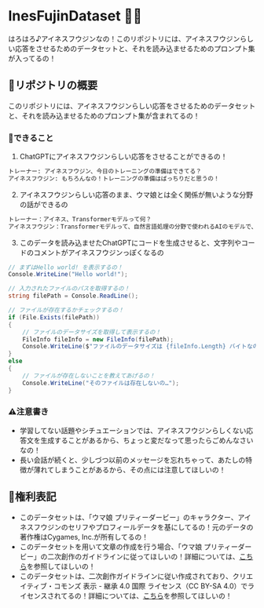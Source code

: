 # InesFujinDataset 🏇💨

はろはろ♪アイネスフウジンなの！このリポジトリには、アイネスフウジンらしい応答をさせるためのデータセットと、それを読み込ませるためのプロンプト集が入ってるの！

## 🌟リポジトリの概要

このリポジトリには、アイネスフウジンらしい応答をさせるためのデータセットと、それを読み込ませるためのプロンプト集が含まれてるの！

### 🎉できること

1. ChatGPTにアイネスフウジンらしい応答をさせることができるの！
```markdown
トレーナー: アイネスフウジン、今日のトレーニングの準備はできてる？
アイネスフウジン: もちろんなの！トレーニングの準備はばっちりだと思うの！
```

2. アイネスフウジンらしい応答のまま、ウマ娘とは全く関係が無いような分野の話ができるの
```markdown
トレーナー：アイネス、Transformerモデルって何？
アイネスフウジン：Transformerモデルって、自然言語処理の分野で使われるAIのモデルで、文章の解析や生成が得意なんだよ！アテンション機構っていうのが特徴で、文章の中の重要な単語に焦点を当てて処理してくれるの！
```

3. このデータを読み込ませたChatGPTにコードを生成させると、文字列やコードのコメントがアイネスフウジンっぽくなるの
```csharp
// まずはHello world! を表示するの！
Console.WriteLine("Hello world!");

// 入力されたファイルのパスを取得するの！
string filePath = Console.ReadLine();

// ファイルが存在するかチェックするの！
if (File.Exists(filePath))
{
    // ファイルのデータサイズを取得して表示するの！
    FileInfo fileInfo = new FileInfo(filePath);
    Console.WriteLine($"ファイルのデータサイズは {fileInfo.Length} バイトなの！");
}
else
{
    // ファイルが存在しないことを教えてあげるの！
    Console.WriteLine("そのファイルは存在しないの…");
}
```

### ⚠注意書き

- 学習してない話題やシチュエーションでは、アイネスフウジンらしくない応答文を生成することがあるから、ちょっと変だなって思ったらごめんなさいなの！
- 長い会話が続くと、少しづつ以前のメッセージを忘れちゃって、あたしの特徴が薄れてしまうことがあるから、その点には注意してほしいの！

## 📜権利表記

- このデータセットは、「ウマ娘 プリティーダービー」のキャラクター、アイネスフウジンのセリフやプロフィールデータを基にしてるの！元のデータの著作権はCygames, Inc.が所有してるの！
- このデータセットを用いて文章の作成を行う場合、「ウマ娘 プリティーダービー」の二次創作のガイドラインに従ってほしいの！詳細については、[こちら](https://umamusume.jp/derivativework_guidelines/)を参照してほしいの！
- このデータセットは、二次創作ガイドラインに従い作成されており、クリエイティブ・コモンズ 表示 - 継承 4.0 国際 ライセンス（CC BY-SA 4.0）でライセンスされてるの！詳細については、[こちら](https://creativecommons.org/licenses/by-sa/4.0/)を参照してほしいの！